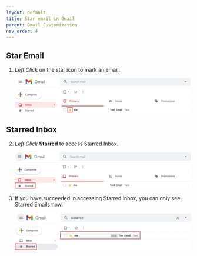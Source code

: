 ```yaml
---
layout: default
title: Star email in Gmail
parent: Gmail Customization
nav_order: 4
---
```


## Star Email

1. *Left Click* on the star icon to mark an email.

    <img src = "https://github.com/Joonior-Programmer/Gmail_Docs/blob/master/assets/images/StarEmailInGmail/Star1.png?raw=true">

## Starred Inbox

2. *Left Click* **Starred** to access Starred Inbox.

    <img src = "https://github.com/Joonior-Programmer/Gmail_Docs/blob/master/assets/images/StarEmailInGmail/Star2.png?raw=true">

3. If you have succeeded in accessing Starred Inbox, you can only see Starred Emails now.

    <img src = "https://github.com/Joonior-Programmer/Gmail_Docs/blob/master/assets/images/StarEmailInGmail/Star3.png?raw=true">